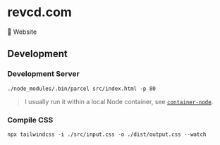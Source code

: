 # revcd.com

👋 Website

## Development

### Development Server

```
./node_modules/.bin/parcel src/index.html -p 80
```

> I usually run it within a local Node container, see
> [`container-node`](https://github.com/revett/dotfiles/blob/main/.aliases).

### Compile CSS

```
npx tailwindcss -i ./src/input.css -o ./dist/output.css --watch
```

